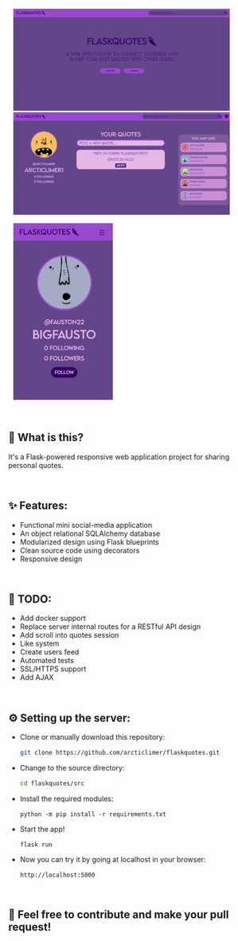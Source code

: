 <p float="left">
    <img src="img/main.png" width="435" hspace="10" display="inline-block">
    <img src="img/profile.png" width="435" hspace="10" display="inline-block">
</p>
<img src="img/mobile.png" width="200" hspace="10">

&nbsp;
## 🤔 What is this?
It's a Flask-powered responsive web application project for sharing personal quotes.

&nbsp;
## ✨ Features:
- Functional mini social-media application
- An object relational SQLAlchemy database
- Modularized design using Flask blueprints
- Clean source code using decorators
- Responsive design

&nbsp;
## 🔨 TODO:
- Add docker support
- Replace server internal routes for a RESTful API design
- Add scroll into quotes session
- Like system
- Create users feed
- Automated tests
- SSL/HTTPS support
- Add AJAX

&nbsp;
## ⚙️ Setting up the server:

- Clone or manually download this repository:

    ```bash
    git clone https://github.com/arcticlimer/flaskquotes.git
    ```

- Change to the source directory:

    ```bash
    cd flaskquotes/src
    ```

- Install the required modules:

    ```
    python -m pip install -r requirements.txt
    ```

- Start the app!

    ```
    flask run
    ```

- Now you can try it by going at localhost in your browser:

    ```
    http://localhost:5000
    ```
&nbsp;
## 🤝 Feel free to contribute and make your pull request!
